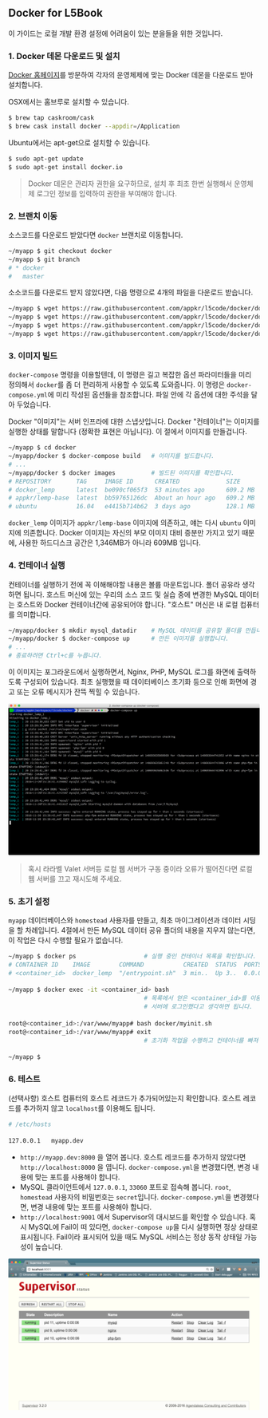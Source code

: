 ## Docker for L5Book

이 가이드는 로컬 개발 환경 설정에 어려움이 있는 분을들을 위한 것입니다. 

### 1. Docker 데몬 다운로드 및 설치

[Docker 홈페이지](https://www.docker.com/)를 방문하여 각자의 운영체제에 맞는 Docker 데몬을 다운로드 받아 설치합니다.

OSX에서는 홈브루로 설치할 수 있습니다.

```sh
$ brew tap caskroom/cask
$ brew cask install docker --appdir=/Application
```

Ubuntu에서는 apt-get으로 설치할 수 있습니다.

```sh
$ sudo apt-get update
$ sudo apt-get install docker.io
```

> Docker 데몬은 관리자 권한을 요구하므로, 설치 후 최초 한번 실행해서 운영체제 로그인 정보를 입력하여 권한을 부여해야 합니다.

### 2. 브랜치 이동

소스코드를 다운로드 받았다면 `docker` 브랜치로 이동합니다.

```sh
~/myapp $ git checkout docker 
~/myapp $ git branch
# * docker
#   master
```

소소코드를 다운로드 받지 않았다면, 다음 명령으로 4개의 파일을 다운로드 받습니다.
 
```sh
~/myapp $ wget https://raw.githubusercontent.com/appkr/l5code/docker/docker/docker-compose.yml
~/myapp $ wget https://raw.githubusercontent.com/appkr/l5code/docker/docker/Dockerfile
~/myapp $ wget https://raw.githubusercontent.com/appkr/l5code/docker/docker/myapp.conf
~/myapp $ wget https://raw.githubusercontent.com/appkr/l5code/docker/docker/myinit.sh
```

### 3. 이미지 빌드

`docker-compose` 명령을 이용할텐데, 이 명령은 길고 복잡한 옵션 파라미터들을 미리 정의해서 `docker`를 좀 더 편리하게 사용할 수 있도록 도와줍니다. 이 명령은 `docker-compose.yml`에 미리 작성된 옵션들을 참조합니다. 파일 안에 각 옵션에 대한 주석을 달아 두었습니다.

Docker "이미지"는 서버 인프라에 대한 스냅샷입니다. Docker "컨테이너"는 이미지를 실행한 상태를 말합니다 (정확한 표현은 아닙니다). 이 절에서 이미지를 만들겁니다. 

```sh
~/myapp $ cd docker
~/myapp/docker $ docker-compose build   # 이미지를 빌드합니다.
# ...
~/myapp/docker $ docker images          # 빌드된 이미지를 확인합니다.
# REPOSITORY       TAG     IMAGE ID      CREATED             SIZE
# docker_lemp      latest  be090cf065f3  53 minutes ago      609.2 MB
# appkr/lemp-base  latest  bb59765126dc  About an hour ago   609.2 MB
# ubuntu           16.04   e4415b714b62  3 days ago          128.1 MB
```

`docker_lemp` 이미지가 `appkr/lemp-base` 이미지에 의존하고, 얘는 다시 `ubuntu` 이미지에 의존합니다. Docker 이미지는 자신의 부모 이미지 대비 증분만 가지고 있기 때문에, 사용한 하드디스크 공간은 1,346MB가 아니라 609MB 입니다.

### 4. 컨테이너 실행

컨테이너를 실행하기 전에 꼭 이해해야할 내용은 볼륨 마운트입니다. 폴더 공유라 생각하면 됩니다. 호스트 머신에 있는 우리의 소스 코드 및 실습 중에 변경한 MySQL 데이터는 호스트와 Docker 컨테이너간에 공유되어야 합니다. "호스트" 머신은 내 로컬 컴퓨터를 의미합니다.

```sh
~/myapp/docker $ mkdir mysql_datadir    # MySQL 데이터를 공유할 폴더를 만듭니다. 
~/myapp/docker $ docker-compose up      # 만든 이미지를 실행합니다.
# ...
# 종료하려면 Ctrl+c를 누릅니다.
```

이 이미지는 포그라운드에서 실행하면서, Nginx, PHP, MySQL 로그를 화면에 출력하도록 구성되어 있습니다. 최초 실행했을 때 데이터베이스 초기화 등으로 인해 화면에 경고 또는 오류 메시지가 잔뜩 찍힐 수 있습니다.

![](img01.png)

> 혹시 라라벨 Valet 서버등 로컬 웹 서버가 구동 중이라 오류가 떨어진다면 로컬 웹 서버를 끄고 재시도해 주세요.

### 5. 초기 설정

`myapp` 데이터베이스와 `homestead` 사용자를 만들고, 최초 마이그레이션과 데이터 시딩을 할 차례입니다. 4절에서 만든 MySQL 데이터 공유 폴더의 내용을 지우지 않는다면, 이 작업은 다시 수행할 필요가 없습니다.

```sh
~/myapp $ docker ps                   # 실행 중인 컨테이너 목록을 확인합니다.
# CONTAINER ID    IMAGE        COMMAND           CREATED  STATUS  PORTS  NAMES
# <container_id>  docker_lemp  "/entrypoint.sh"  3 min..  Up 3..  0.0.0  docker_lemp_1

~/myapp $ docker exec -it <container_id> bash
                                      # 목록에서 얻은 <container_id>를 이용해서 컨테이너 안으로 들어갑니다.
                                      # 서버에 로그인했다고 생각하면 됩니다.

root@<container_id>:/var/www/myapp# bash docker/myinit.sh
root@<container_id>:/var/www/myapp# exit
                                      # 초기화 작업을 수행하고 컨테이너를 빠져 나옵니다.

~/myapp $
```

### 6. 테스트

(선택사항) 호스트 컴퓨터의 호스트 레코드가 추가되어있는지 확인합니다. 호스트 레코드를 추가하지 않고 `localhost`를 이용해도 됩니다.

```sh
# /etc/hosts

127.0.0.1   myapp.dev
```

- `http://myapp.dev:8000` 을 열어 봅니다. 호스트 레코드를 추가하지 않았다면 `http://localhost:8000` 을 엽니다. `docker-compose.yml`을 변경했다면, 변경 내용에 맞는 포트를 사용해야 합니다.
- MySQL 클라이언트에서 `127.0.0.1`, `33060` 포트로 접속해 봅니다. `root`, `homestead` 사용자의 비밀번호는 `secret`입니다. `docker-compose.yml`을 변경했다면, 변경 내용에 맞는 포트를 사용해야 합니다.
- `http://localhost:9001` 에서 Supervisor의 대시보드를 확인할 수 있습니다. 혹시 MySQL에 Fail이 떠 있다면, `docker-compose up`을 다시 실행하면 정상 상태로 표시됩니다. Fail이라 표시되어 있을 때도 MySQL 서비스는 정상 동작 상태일 가능성이 높습니다.

![](img02.png)
